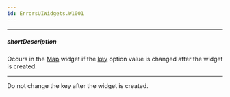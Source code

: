 ```yaml
---
id: ErrorsUIWidgets.W1001
---
```

---
##### shortDescription
Occurs in the [Map](/api-reference/10%20UI%20Widgets/dxMap/dxMap.md '/Documentation/ApiReference/UI_Widgets/dxMap/') widget if the [key](/api-reference/10%20UI%20Widgets/dxMap/1%20Configuration/key/key.md '/Documentation/ApiReference/UI_Widgets/dxMap/Configuration/key/') option value is changed after the widget is created.

---
Do not change the key after the widget is created.
